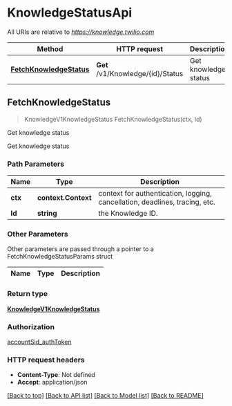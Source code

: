 # KnowledgeStatusApi

All URIs are relative to *https://knowledge.twilio.com*

Method | HTTP request | Description
------------- | ------------- | -------------
[**FetchKnowledgeStatus**](KnowledgeStatusApi.md#FetchKnowledgeStatus) | **Get** /v1/Knowledge/{id}/Status | Get knowledge status



## FetchKnowledgeStatus

> KnowledgeV1KnowledgeStatus FetchKnowledgeStatus(ctx, Id)

Get knowledge status

Get knowledge status

### Path Parameters


Name | Type | Description
------------- | ------------- | -------------
**ctx** | **context.Context** | context for authentication, logging, cancellation, deadlines, tracing, etc.
**Id** | **string** | the Knowledge ID.

### Other Parameters

Other parameters are passed through a pointer to a FetchKnowledgeStatusParams struct


Name | Type | Description
------------- | ------------- | -------------

### Return type

[**KnowledgeV1KnowledgeStatus**](KnowledgeV1KnowledgeStatus.md)

### Authorization

[accountSid_authToken](../README.md#accountSid_authToken)

### HTTP request headers

- **Content-Type**: Not defined
- **Accept**: application/json

[[Back to top]](#) [[Back to API list]](../README.md#documentation-for-api-endpoints)
[[Back to Model list]](../README.md#documentation-for-models)
[[Back to README]](../README.md)

